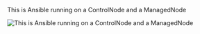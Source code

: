 This is Ansible running on a ControlNode and a ManagedNode

![This is Ansible running on a ControlNode and a ManagedNode](/Ansible-Solutions/AnsibleScreenShot.png)
